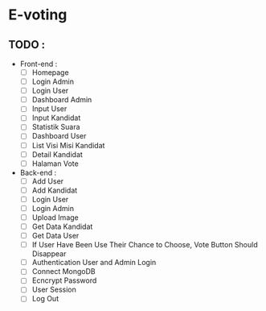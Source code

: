 # E-voting

## TODO :
* Front-end :
  - [ ] Homepage 
  - [ ] Login Admin
  - [ ] Login User
  - [ ] Dashboard Admin
  - [ ] Input User
  - [ ] Input Kandidat
  - [ ] Statistik Suara
  - [ ] Dashboard User 
  - [ ] List Visi Misi Kandidat
  - [ ] Detail Kandidat
  - [ ] Halaman Vote
	
* Back-end :
  - [ ] Add User
  - [ ] Add Kandidat
  - [ ] Login User
  - [ ] Login Admin
  - [ ] Upload Image
  - [ ] Get Data Kandidat
  - [ ] Get Data User
  - [ ] If User Have Been Use Their Chance to Choose, Vote Button Should Disappear
  - [ ] Authentication User and Admin Login
  - [ ] Connect MongoDB
  - [ ] Ecncrypt Password
  - [ ] User Session
  - [ ] Log Out
